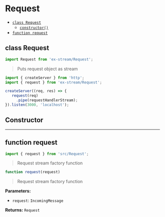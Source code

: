 # Request

- [`class Request`](#class-request)
  - [`constructor()`](#request-constructor-constructor)
- [`function request`](#function-request)

<a id="class-request"></a><h2>class Request</h2>
``` javascript
import Request from 'ex-stream/Request';
```
> Puts request object as stream



``` javascript
import { createServer } from 'http';
import { request } from 'ex-stream/Request';

createServer((req, res) => {
   request(req)
     .pipe(requestHandlerStream);
}).listen(3000, 'localhost');
```



<h2>Constructor</h2>
<a id="request-constructor-constructor"></a>


---

<a id="function-request"></a><h2>function request</h2>
``` javascript
import { request } from 'src/Request';
```
> Request stream factory function

``` javascript
function request(request)
```

> Request stream factory function

**Parameters:**

- `request`: `IncomingMessage`

**Returns:** `Request`

